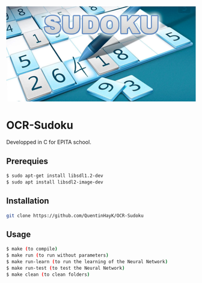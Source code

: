 <h1 align="center">
  <img src="banner.jpg" width="1000">
</h1>

# OCR-Sudoku
Developped in C for EPITA school.

## Prerequies
```bash
$ sudo apt-get install libsdl1.2-dev
$ sudo apt install libsdl2-image-dev 
```

## Installation
```bash
git clone https://github.com/QuentinHayK/OCR-Sudoku
```

## Usage
```bash
$ make (to compile)
$ make run (to run without parameters)
$ make run-learn (to run the learning of the Neural Network)
$ make run-test (to test the Neural Network)
$ make clean (to clean folders)
```
